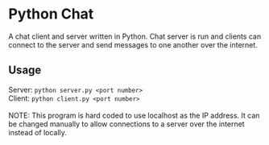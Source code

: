 # Python Chat
A chat client and server written in Python. Chat server is run and clients can connect to the server and send messages to one another over the internet.

## Usage
Server: <code>python server.py \<port number></code><br>
Client: <code>python client.py \<port number></code><br><br>
NOTE: This program is hard coded to use localhost as the IP address. It can be changed manually to allow connections to a server over the internet instead of locally.
